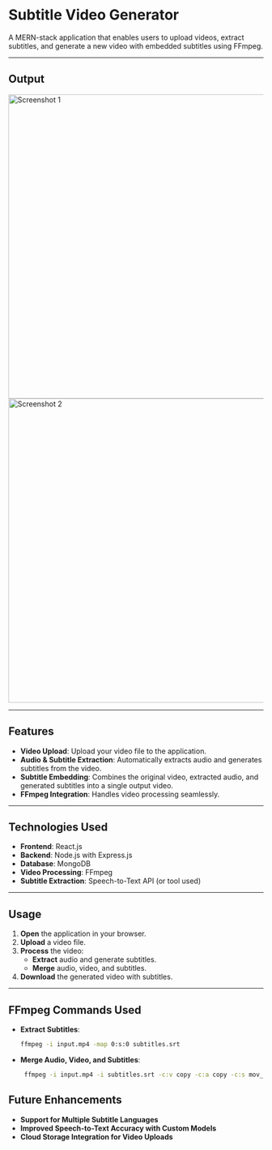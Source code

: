 # Subtitle Video Generator

A MERN-stack application that enables users to upload videos, extract subtitles, and generate a new video with embedded subtitles using FFmpeg.

---

## Output

<img src="https://github.com/user-attachments/assets/364078ac-1f0f-4682-af03-e7ff0cff5629" alt="Screenshot 1" width="600" />

<img src="https://github.com/user-attachments/assets/3cb21336-f6ce-4019-afd0-90aee3e74bc0" alt="Screenshot 2" width="600" />

---

## Features

- **Video Upload**: Upload your video file to the application.  
- **Audio & Subtitle Extraction**: Automatically extracts audio and generates subtitles from the video.  
- **Subtitle Embedding**: Combines the original video, extracted audio, and generated subtitles into a single output video.  
- **FFmpeg Integration**: Handles video processing seamlessly.  

---

## Technologies Used

- **Frontend**: React.js  
- **Backend**: Node.js with Express.js  
- **Database**: MongoDB  
- **Video Processing**: FFmpeg  
- **Subtitle Extraction**: Speech-to-Text API (or tool used)  

---

## Usage

1. **Open** the application in your browser.  
2. **Upload** a video file.  
3. **Process** the video:  
   - **Extract** audio and generate subtitles.  
   - **Merge** audio, video, and subtitles.  
4. **Download** the generated video with subtitles.  

---

## FFmpeg Commands Used

- **Extract Subtitles**:  
  ```bash
  ffmpeg -i input.mp4 -map 0:s:0 subtitles.srt
- **Merge Audio, Video, and Subtitles**:
  ```bash
   ffmpeg -i input.mp4 -i subtitles.srt -c:v copy -c:a copy -c:s mov_text output.mp4

## Future Enhancements

- **Support for Multiple Subtitle Languages**  
- **Improved Speech-to-Text Accuracy with Custom Models**  
- **Cloud Storage Integration for Video Uploads**  
